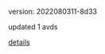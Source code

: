 version: 2022080311-8d33

updated 1 avds

[details](https://github.com/0x74f917491bfa7ebfa379/ali_avd_db/blob/master/change_log/2022/08/03/11/8d33.txt)